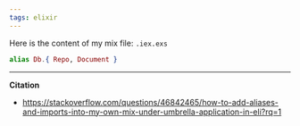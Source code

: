 ```yaml
---
tags: elixir
---
```


Here is the content of my mix file: `.iex.exs`

``` elixir
alias Db.{ Repo, Document }
```

---

**Citation**
- https://stackoverflow.com/questions/46842465/how-to-add-aliases-and-imports-into-my-own-mix-under-umbrella-application-in-eli?rq=1